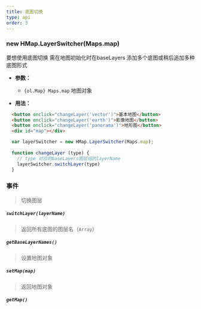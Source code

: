 ```yaml
---
title: 底图切换
type: api
order: 3
---
```


### new HMap.LayerSwitcher(Maps.map)

<p class="tip">要想使用底图切换 需在地图初始化时在baseLayers 添加多个底图或稍后追加多种底图形式</p>
  
 - **参数：**
 
    - `{ol.Map} Maps.map` 地图对象
 
 - **用法：**
```html
  <button onclick="changeLayer('vector')">基本地图</button>
  <button onclick="changeLayer('earth')">影像地图</button>
  <button onclick="changeLayer('panorama')">地形图</button>
  <div id="map"></div>
```

```js
  var layerSwitcher = new HMap.LayerSwitcher(Maps.map);
  
  function changeLayer (type) {
    // type 对应的baseLayers图层组的layerName
    layerSwitcher.switchLayer(type)
  }
```

### 事件
 
  > 切换图层
  ##### `switchLayer(layerName)`
  
  > 返回所有底图的图层名（`Array`）
  ##### `getBaseLayerNames()`
  
  > 设置地图对象
  ##### `setMap(map)`
  
  > 返回地图对象
  ##### `getMap()`
 